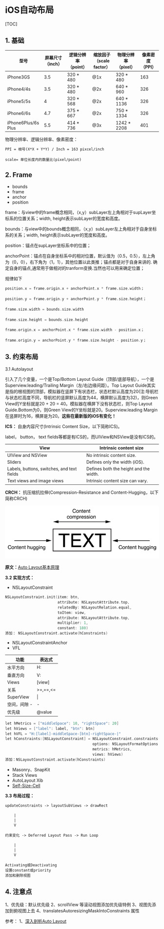# iOS自动布局

[TOC]

## 1. 基础

|型号 | 屏幕尺寸（inch）|逻辑分辨率（point）|缩放因子（scale factor）|物理分辨率（pixel）|像素密度（PPI）
| --- | --- | --- |--- | --- | --- |
|iPhone3GS | 3.5 | 320 * 480 | @1x | 320 * 480 | 163 |
|iPhone4/4s | 3.5 | 320 * 480 | @2x | 640 * 960 | 326 |
|iPhone5/5s |4| 320 * 568| @2x |640 * 1136| 326|
|iPhone6/6s| 4.7| 375 * 667| @2x| 750 * 1334 |326|
|iPhone6Plus/6s Plus| 5.5| 414 * 736| @3x| 1242 * 2208| 401|

物理分辨率、逻辑分辨率、像素密度：

```latex
PPI = 根号(X*X + Y*Y) / Inch = 163 pixcel/inch
    
scale= 单位长度内的数量比(pixel/point)
```

## 2. Frame

* bounds
* frame
* anchor
* position

frame：与view中的frame概念相同，（x,y）subLayer左上角相对于supLayer坐标系的位置关系；width, height表示subLayer的宽度和高度。

bounds：与view中的bounds概念相同，（x,y）subLayer左上角相对于自身坐标系的关系；width, height表示subLayer的宽度和高度。

position：锚点在supLayer坐标系中的位置；

anchorPoint：锚点在自身坐标系中的相对位置，默认值为（0.5，0.5），左上角为（0，0），右下角为（1，1），其他位置以此类推；锚点都是对于自身来讲的. 确定自身的锚点,通常用于做相对的tranform变换.当然也可以用来确定位置；

规律如下

```objective-c
position.x = frame.origin.x + anchorPoint.x * frame.size.width；      

position.y = frame.origin.y + anchorPoint.y * frame.size.height；

frame.size.width = bounds.size.width

frame.size.height = bounds.size.height

frame.origin.x = anchorPoint.x * frame.size.width - position.x；

frame.origin.y = anchorPoint.y * frame.size.height - position.y；
```

## 3. 约束布局

3.1 Autolayout

引入了几个变量，一个是Top/Bottom Layout Guide（顶部/底部导航），一个是Superview.leading/Trailing Margin（左/右边缘间距）。Top Layout Guide其实是指的根视图的顶部，模拟器在竖屏下有状态栏，状态栏默认高度为20(注:导航栏与状态栏高度不同，导航栏的竖屏默认高度为44，横屏默认高度为32)，则Green View的Y坐标就是20 + 20 = 40。模拟器在横屏下没有状态栏，则Top Layout Guide.Bottom为0，则Green View的Y坐标就是20。Superview.leading Margin在竖屏时为16，横屏是为20。**这些在最新版的iOS有变化！**

**ICS：** 自身内容尺寸(Intrinsic Content Size，以下简称ICS)。

label， button， text fields等都是有ICS的，而UIView和NSView是没有ICS的。

 View | Intrinsic content size
 ------------|----------
 UIView and NSView | No intrinsic content size.
 Sliders | Defines only the width (iOS).
 Labels, buttons, switches, and text fields | Defines both the height and the width.
 Text views and image views | Intrinsic content size can vary.

**CRCH：** 抗压缩抗拉伸(Compression-Resistance and Content-Hugging，以下简称CRCH)

![autolayout_hugging](resources/autolayout_hugging.png)

**原文：**[Auto Layout基本原理](https://www.jianshu.com/p/c6541ff0bdaf)

**3.2 实现方式：**

* NSLayoutConstraint

```objective-c
NSLayoutConstraint.init(item: btn,
                        attribute: NSLayoutAttribute.top,
                        relatedBy: NSLayoutRelation.equal,
                        toItem: view,
                        attribute: NSLayoutAttribute.top,
                        multiplier: 1,
                        constant: 180)
添加： NSLayoutConstraint.activate(hConstraints)
```

* NSLayoutConstraintAnchor
* VFL

| 功能 | 表达式 |
| --- | --- |
|水平方向 | H: |
|垂直方向 | V: |
|Views| [view]|
|关系 | >=,==,<= |
|SuperView|  \| |
|空间，间隙 -| -|
|优先级 | @value|

```objective-c
let hMetrics = ["middleSpace": 10, "rightSpace": 20]
let hViews = ["label": label, "btn": btn]
let hVFL = "H:[label]-middleSpace-[btn]-rightSpace-|"
let hConstraints:[NSLayoutConstraint] = NSLayoutConstraint.constraints(withVisualFormat: hVFL,
                                        options: NSLayoutFormatOptions.directionLeadingToTrailing,
                                        metrics: hMetrics,
                                        views: hViews)
添加：NSLayoutConstraint.activate(hConstraints)
```

* Masonry、SnapKit
* Stack Views
* AutoLayout Xib
* [Self-Size-Cell](https://www.appcoda.com/self-sizing-cells/)

**3.3 布局过程：**

```
updateConstraints -> layoutSubViews -> drawRect

    |
    |
    V

约束变化 -> Deferred Layout Pass -> Run Loop

    |
    |
    V

Activating或Deactivating
设置constant或priority
添加和删除视图
```

## 4. 注意点

1、优先级：默认优先级
2、scrollView 等滚动视图添加优先级特例
3、视图先添加到俯视图上去
4、translatesAutoresizingMaskIntoConstraints 属性

参考：
1、[深入剖析Auto Layout](https://www.jianshu.com/p/d060bef3d620)
